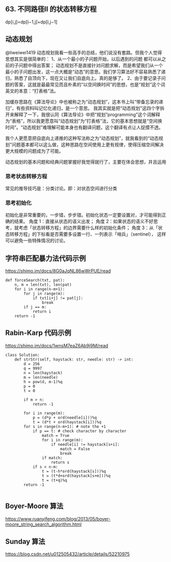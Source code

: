## 63. 不同路径II 的状态转移方程

dp[i,j]=dp[i−1,j]+dp[i,j−1]


## 动态规划

@liweiwei1419
动态规划我看一些高手的总结，他们说没有套路。但我个人觉得思想其实是很简单的：
1、从一个最小的子问题开始，以后遇到的问题 都可以从之前的子问题中得出答案；
动态规划不是直接针对问题求解，而是希望我们从一个最小的子问题出发，这一点大概是“动态”的意思。我们学习算法好不容易熟悉了递归，熟悉了自顶向下，现在又让我们自底向上。真的是够了。
2、由于要记录子问题的答案，这就是最最常见而且朴素的“以空间换时间”的思想，也是“规划”这个词英文的本意：“打表格”法。

加缓存思路在《算法导论》中也被称之为“动态规划”，这本书上叫“带备忘录的递归”，有些资料叫记忆化递归，是一个意思。
我其实就是把“动态规划”这四个字拆开来解释了一下，我很认同《算法导论》中把“规划”programming”这个词解释为“表格”，所以我更愿意叫“动态规划”为“打表格”法，它的基本思想就是“空间换时间”。“动态规划”难理解可能本身也有翻译问题，这个翻译有点让人捉摸不透。

我个人更愿意把自底向上递推的这种写法称之为“动态规划”，就我看到的“动态规划”问题基本都可以这么做，这种思路在空间使用上更有规律，使得压缩空间解决更大规模的问题成为了可能。

动态规划的基本问题和经典问题掌握好我觉得就行了，主要在体会思想，并且运用


### 思考状态转移方程

常见的推导技巧是：分类讨论。即：对状态空间进行分类


### 思考初始化

初始化是非常重要的，一步错，步步错。初始化状态一定要设置对，才可能得到正确的结果。
角度 1：直接从状态的语义出发；
角度 2：如果状态的语义不好思考，就考虑「状态转移方程」的边界需要什么样的初始化条件；
角度 3：从「状态转移方程」的下标看是否需要多设置一行、一列表示「哨兵」（sentinel），
这样可以避免一些特殊情况的讨论。


## 字符串匹配暴力法代码示例
https://shimo.im/docs/8G0aJqNL86wWrPUE/read

```
def forceSearch(txt, pat):
    n, m = len(txt), len(pat)
    for i in range(n-m+1):
        for j in range(m):
            if txt[i+j] != pat[j]:
                break
        if j == m:
            return i
    return -1
```


## Rabin-Karp 代码示例
https://shimo.im/docs/1wnsM7eaZ6Ab9j9M/read

```
class Solution:
    def strStr(self, haystack: str, needle: str) -> int:
        d = 256
        q = 9997
        n = len(haystack)
        m = len(needle)
        h = pow(d, m-1)%q
        p = 0
        t = 0

        if m > n:
            return -1
        
        for i in range(m):
            p = (d*p + ord(needle[i]))%q
            t = (d*t + ord(haystack[i]))%q
        for s in range(n-m+1): # note the +1
            if p == t: # check character by character
                match = True
                for i in range(m):
                    if needle[i] != haystack[s+i]:
                        match = False
                        break
                if match:
                    return s
            if s < n-m:
                t = (t-h*ord(haystack[s]))%q
                t = (t*d+ord(haystack[s+m]))%q
                t = (t+q)%q
        return -1


```


## Boyer-Moore 算法

https://www.ruanyifeng.com/blog/2013/05/boyer-moore_string_search_algorithm.html


## Sunday 算法

https://blog.csdn.net/u012505432/article/details/52210975


